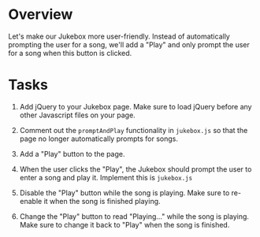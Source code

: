 # Overview

Let's make our Jukebox more user-friendly. Instead of automatically prompting the user for a song, we'll add a "Play" and only prompt the user for a song when this button is clicked.

# Tasks

1. Add jQuery to your Jukebox page. Make sure to load jQuery before any other Javascript files on your page.

2. Comment out the `promptAndPlay` functionality in `jukebox.js` so that the page no longer automatically prompts for songs.

3. Add a "Play" button to the page.

4. When the user clicks the "Play", the Jukebox should prompt the user to enter a song and play it. Implement this is `jukebox.js`

5. Disable the "Play" button while the song is playing. Make sure to re-enable it when the song is finished playing.

6. Change the "Play" button to read "Playing..." while the song is playing. Make sure to change it back to "Play" when the song is finished.